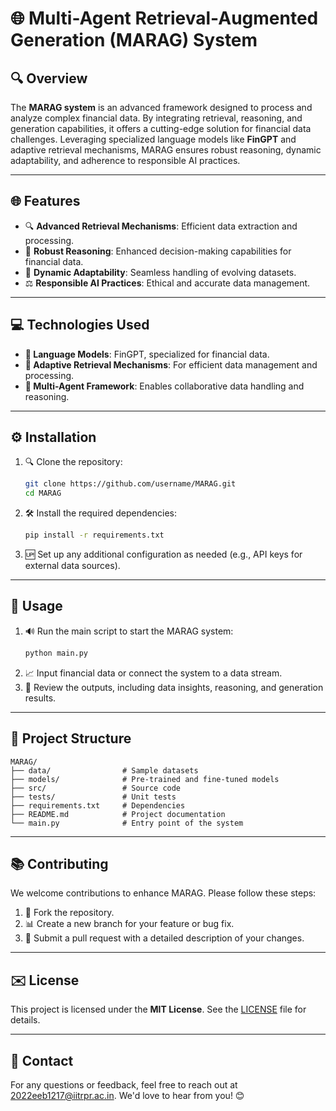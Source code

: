 # 🌐 Multi-Agent Retrieval-Augmented Generation (MARAG) System

## 🔍 Overview

The **MARAG system** is an advanced framework designed to process and analyze complex financial data. By integrating retrieval, reasoning, and generation capabilities, it offers a cutting-edge solution for financial data challenges. Leveraging specialized language models like **FinGPT** and adaptive retrieval mechanisms, MARAG ensures robust reasoning, dynamic adaptability, and adherence to responsible AI practices.

---

## 🌐 Features

- 🔍 **Advanced Retrieval Mechanisms**: Efficient data extraction and processing.
- 🤖 **Robust Reasoning**: Enhanced decision-making capabilities for financial data.
- 🌟 **Dynamic Adaptability**: Seamless handling of evolving datasets.
- ⚖️ **Responsible AI Practices**: Ethical and accurate data management.

---

## 💻 Technologies Used

- **🤖 Language Models**: FinGPT, specialized for financial data.
- **🔄 Adaptive Retrieval Mechanisms**: For efficient data management and processing.
- **🤝 Multi-Agent Framework**: Enables collaborative data handling and reasoning.

---

## ⚙️ Installation

1. 🔍 Clone the repository:
   ```bash
   git clone https://github.com/username/MARAG.git
   cd MARAG
   ```
2. 🛠️ Install the required dependencies:
   ```bash
   pip install -r requirements.txt
   ```
3. 🆙 Set up any additional configuration as needed (e.g., API keys for external data sources).

---

## 🚀 Usage

1. 🔊 Run the main script to start the MARAG system:
   ```bash
   python main.py
   ```
2. 📈 Input financial data or connect the system to a data stream.
3. 🔄 Review the outputs, including data insights, reasoning, and generation results.

---

## 🔖 Project Structure

```
MARAG/
├── data/                # Sample datasets
├── models/              # Pre-trained and fine-tuned models
├── src/                 # Source code
├── tests/               # Unit tests
├── requirements.txt     # Dependencies
├── README.md            # Project documentation
└── main.py              # Entry point of the system
```

---

## 📚 Contributing

We welcome contributions to enhance MARAG. Please follow these steps:

1. 🔄 Fork the repository.
2. 📊 Create a new branch for your feature or bug fix.
3. 📢 Submit a pull request with a detailed description of your changes.

---

## ✉️ License

This project is licensed under the **MIT License**. See the [LICENSE](LICENSE) file for details.

---

## 📢 Contact

For any questions or feedback, feel free to reach out at 2022eeb1217@iitrpr.ac.in. We'd love to hear from you! 😊

